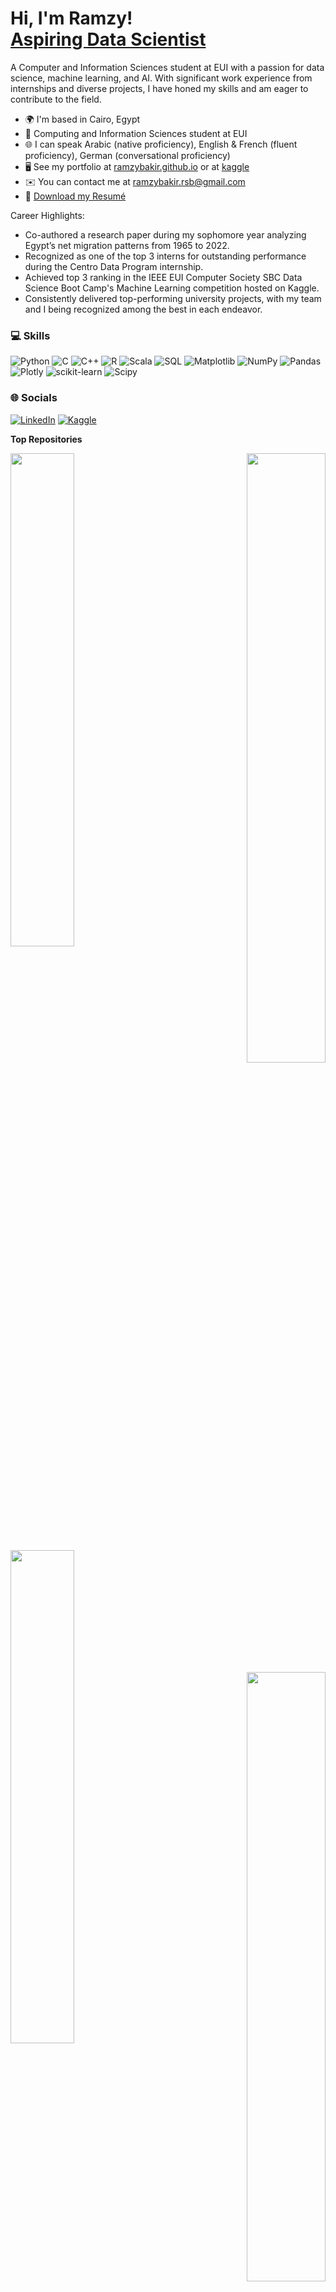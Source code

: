 <h1>Hi, I'm Ramzy! <br/><a href="https://linkedin.com/in/ramzy-bakir">Aspiring Data Scientist</a></h1>

A Computer and Information Sciences student at EUI with a passion for data science, machine learning, and AI. With significant work experience from internships and diverse projects, I have honed my skills and am eager to contribute to the field.

* 🌍  I'm based in Cairo, Egypt
* 🧠  Computing and Information Sciences student at EUI
* 🌐  I can speak Arabic (native proficiency), English & French (fluent proficiency), German (conversational proficiency)
* 🖥️  See my portfolio at [ramzybakir.github.io](https://ramzybakir.github.io/) or at [kaggle](http://www.kaggle.com/ramzybakir)
* ✉️  You can contact me at [ramzybakir.rsb@gmail.com](mailto:ramzybakir.rsb@gmail.com)
* 📃  <a class="style-10"><a href="Ramzy Bakir Resume.pdf" class="style-11">Download my Resumé</a></a>

Career Highlights:
- Co-authored a research paper during my sophomore year analyzing Egypt’s net migration patterns from 1965 to 2022.
- Recognized as one of the top 3 interns for outstanding performance during the Centro Data Program internship.
- Achieved top 3 ranking in the IEEE EUI Computer Society SBC Data Science Boot Camp's Machine Learning competition hosted on Kaggle.
- Consistently delivered top-performing university projects, with my team and I being recognized among the best in each endeavor.

### 💻 Skills

![Python](https://img.shields.io/badge/python-3670A0?style=for-the-badge&logo=python&logoColor=ffdd54) ![C](https://img.shields.io/badge/c-%2300599C.svg?style=for-the-badge&logo=c&logoColor=white) ![C++](https://img.shields.io/badge/c++-%2300599C.svg?style=for-the-badge&logo=c%2B%2B&logoColor=white) ![R](https://img.shields.io/badge/r-%23276DC3.svg?style=for-the-badge&logo=r&logoColor=white)
![Scala](https://img.shields.io/badge/Scala-DC322F?style=for-the-badge&logo=scala&logoColor=white)
![SQL](https://img.shields.io/badge/MySQL-005C84?style=for-the-badge&logo=mysql&logoColor=white)
![Matplotlib](https://img.shields.io/badge/Matplotlib-%23ffffff.svg?style=for-the-badge&logo=Matplotlib&logoColor=black) ![NumPy](https://img.shields.io/badge/numpy-%23013243.svg?style=for-the-badge&logo=numpy&logoColor=white) ![Pandas](https://img.shields.io/badge/pandas-%23150458.svg?style=for-the-badge&logo=pandas&logoColor=white) ![Plotly](https://img.shields.io/badge/Plotly-%233F4F75.svg?style=for-the-badge&logo=plotly&logoColor=white) ![scikit-learn](https://img.shields.io/badge/scikit--learn-%23F7931E.svg?style=for-the-badge&logo=scikit-learn&logoColor=white) ![Scipy](https://img.shields.io/badge/SciPy-%230C55A5.svg?style=for-the-badge&logo=scipy&logoColor=%white)

### 🌐 Socials

[![LinkedIn](https://img.shields.io/badge/LinkedIn-0077B5?style=for-the-badge&logo=linkedin&logoColor=white)](https://linkedin.com/in/ramzy-bakir)
[![Kaggle](https://img.shields.io/badge/Kaggle-20BEFF?style=for-the-badge&logo=Kaggle&logoColor=white)](http://www.kaggle.com/ramzybakir)

<b>Top Repositories</b>

<div width="100%" align="center">
  <a href="https://github.com/RamzyBakir/Unraveling-Egypt-s-Net-Migration-Patterns-A-Time-Series-Economical-and-Sociopolitical-Analysis" align="left"><img align="left" width="45%" src="https://github-readme-stats.vercel.app/api/pin/?username=RamzyBakir&repo=Unraveling-Egypt-s-Net-Migration-Patterns-A-Time-Series-Economical-and-Sociopolitical-Analysis&title_color=0891b2&text_color=ffffff&icon_color=0891b2&bg_color=1c1917&hide_border=true&locale=en" />
    <a href="https://github.com/RamzyBakir/Career-Navigator-Chatbot" align="right"><img align="right" width="50%" src="https://github-readme-stats.vercel.app/api/pin/?username=RamzyBakir&repo=Career-Navigator-Chatbot&title_color=0891b2&text_color=ffffff&icon_color=0891b2&bg_color=1c1917&hide_border=true&locale=en" />
  <a href="https://github.com/RamzyBakir/BookPal-AI" align="left"><img align="left" width="45%" src="https://github-readme-stats.vercel.app/api/pin/?username=RamzyBakir&repo=BookPal-AI&title_color=0891b2&text_color=ffffff&icon_color=0891b2&bg_color=1c1917&hide_border=true&locale=en" />
  <a href="https://github.com/RamzyBakir/Ames-housing-Xgboost" align="right"><img align="right" width="50%" src="https://github-readme-stats.vercel.app/api/pin/?username=RamzyBakir&repo=Ames-housing-Xgboost&title_color=0891b2&text_color=ffffff&icon_color=0891b2&bg_color=1c1917&hide_border=true&locale=en" />
  
</div><br /><br /><br /><br /><br /><br /><br />
